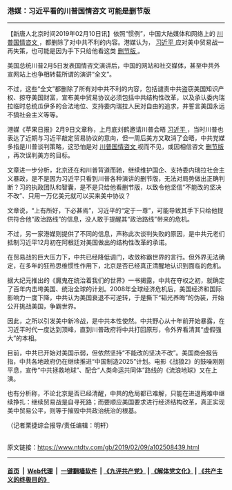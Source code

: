 ### 港媒：习近平看的川普国情咨文 可能是删节版
------------------------

<div class="post_content">
 <p>
  【新唐人北京时间2019年02月10日讯】依照“惯例”，中国大陆媒体和网络上的
  <a href="https://www.ntdtv.com/gb/川普国情咨文.htm">
   川普国情咨文
  </a>
  ，都删除了对中共不利的内容。港媒认为，
  <a href="https://www.ntdtv.com/gb/习近平.htm">
   习近平
  </a>
  应对美中贸易战一再失策，也可能是因为手下只给他看这类
  <a href="https://www.ntdtv.com/gb/删节版.htm">
   删节版
  </a>
  。
 </p>
 <p>
  美国总统川普2月5日发表国情咨文演讲后，中国的网站和社交媒体，甚至中共外宣网站上也争相转载所谓的演讲“全文”。
 </p>
 <p>
  不过，这些“全文”都删除了所有对中共不利的内容，包括谴责中共盗窃美国知识产权、掠夺美国财富，宣布美中贸易协议必须包括中共结构性改革，以及承认委内瑞拉临时总统瓜伊多的合法地位、支持委内瑞拉人民对自由的追求，并誓言美国永远不搞社会主义等等。
 </p>
 <p>
  港媒《苹果日报》2月9日文章称，上月底刘鹤邀请川普会晤
  <a href="https://www.ntdtv.com/gb/习近平.htm">
   习近平
  </a>
  ，当时川普也表达了近期与习近平敲定贸易协议的意向，但一周后美方又取消了会晤，中共党媒多指是川普谈判策略，这恐怕是对
  <a href="https://www.ntdtv.com/gb/川普国情咨文.htm">
   川普国情咨文
  </a>
  视而不见，或因相信咨文
  <a href="https://www.ntdtv.com/gb/删节版.htm">
   删节版
  </a>
  ，再次误判美方的目标。
 </p>
 <p>
  文章进一步分析，北京还在和川普背道而驰，继续维护国企、支持委内瑞拉社会主义暴政，是不是因为习近平只看到川普各种演讲的删节版，无法对局势做出正确判断？习的执政团队和智囊，是不是只给他看删节版，以致令他坚信“不能改的坚决不改”、只用一万亿美元就可以买来美中协议？
 </p>
 <p>
  文章说，“上有所好，下必甚焉”，习近平的“定于一尊”，可能导致其手下只给他提供符合他“政治路线”的信息，没人敢于提醒其“政治路线”带来的危机。
 </p>
 <p>
  不过，另一家港媒则提供了不同的信息，声称此次谈判失败的原因，是中共元老们抵制习近平12月初在阿根廷对美国做出的结构性改革的承诺。
 </p>
 <p>
  在贸易战的巨大压力下，中共已经降低调门，收敛称霸世界的言行。但外界无法确定，在多年的狂热思维惯性作用下，北京是否已经真正清醒地认识到面临的危机。
 </p>
 <p>
  据大纪元推出的《魔鬼在统治着我们的世界》一书揭露，中共在夺权之初，就确定了百年内击垮美国、统治全球的计划。2008年全球经济危机后，美国经济和国际影响力一度下降，中共认为美国衰退不可逆转，于是撕下“韬光养晦”的伪装，开始公开挑战美国，争霸世界。
 </p>
 <p>
  因此，之所以引发美中新冷战，是中共本性使然。中共野心从十年前开始暴露，在习近平时代一度达到顶峰，直到川普政府将中共打回原形，令外界看清其“虚假强大”的本相。
 </p>
 <p>
  目前，中共已开始对美国示弱，但依然坚持“不能改的坚决不改”。美国商会报告指，中共各地政府仍在继续推进“中国制造2025”计划。电影《战狼2》的鼓噪刚刚平息，宣传“中共拯救地球”、配合“人类命运共同体”路线的《流浪地球》又在上演。
 </p>
 <p>
  也有分析称，不论北京是否已经清醒，中共的危局都已难解，只能在进退两难中继续挣扎：继续贸易战是自寻死路；而要顺应美国要求进行经济结构改革，真正实现美中贸易公平，则等于摧毁中共政治统治的根基。
 </p>
 <p>
  （记者栗捷综合报导/责任编辑：明轩）
 </p>
 <div class="single_ad">
 </div>
</div>

<br/>原文链接：https://www.ntdtv.com/gb/2019/02/09/a102508439.html


------------------------
#### [首页](https://github.com/gfw-breaker/banned-news/blob/master/README.md) &nbsp;|&nbsp; [Web代理](https://github.com/labour-camp/helloworld) &nbsp;|&nbsp; [一键翻墙软件](https://github.com/gfw-breaker/nogfw/blob/master/README.md) &nbsp;| [《九评共产党》](https://github.com/gfw-breaker/9ping.md/blob/master/README.md#九评之一评共产党是什么) | [《解体党文化》](https://github.com/gfw-breaker/jtdwh.md/blob/master/README.md) | [《共产主义的终极目的》](https://github.com/gfw-breaker/gczydzjmd.md/blob/master/README.md)

